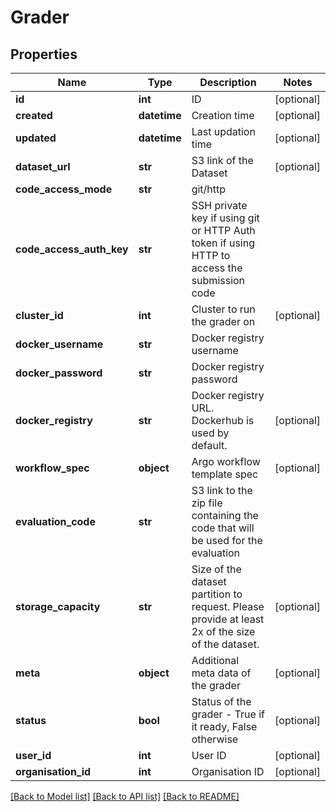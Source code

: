 # Grader

## Properties
Name | Type | Description | Notes
------------ | ------------- | ------------- | -------------
**id** | **int** | ID | [optional] 
**created** | **datetime** | Creation time | [optional] 
**updated** | **datetime** | Last updation time | [optional] 
**dataset_url** | **str** | S3 link of the Dataset | [optional] 
**code_access_mode** | **str** | git/http | 
**code_access_auth_key** | **str** | SSH private key if using git or HTTP Auth token if using HTTP to access the submission code | 
**cluster_id** | **int** | Cluster to run the grader on | [optional] 
**docker_username** | **str** | Docker registry username | 
**docker_password** | **str** | Docker registry password | 
**docker_registry** | **str** | Docker registry URL. Dockerhub is used by default. | [optional] 
**workflow_spec** | **object** | Argo workflow template spec | [optional] 
**evaluation_code** | **str** | S3 link to the zip file containing the code that will be used for the evaluation | 
**storage_capacity** | **str** | Size of the dataset partition to request. Please provide at least 2x of the size of the dataset. | [optional] 
**meta** | **object** | Additional meta data of the grader | [optional] 
**status** | **bool** | Status of the grader - True if it ready, False otherwise | [optional] 
**user_id** | **int** | User ID | [optional] 
**organisation_id** | **int** | Organisation ID | [optional] 

[[Back to Model list]](../README.md#documentation-for-models) [[Back to API list]](../README.md#documentation-for-api-endpoints) [[Back to README]](../README.md)


